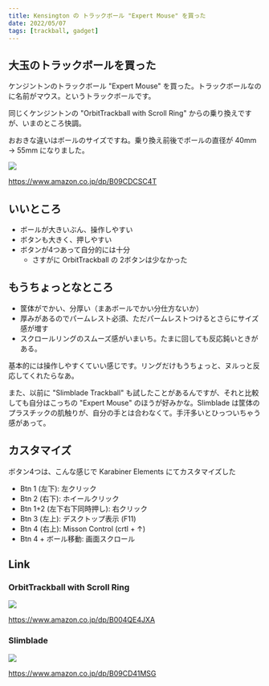 ```yaml
---
title: Kensington の トラックボール "Expert Mouse" を買った
date: 2022/05/07
tags: [trackball, gadget]
---
```


## 大玉のトラックボールを買った

ケンジントンのトラックボール "Expert Mouse" を買った。トラックボールなのに名前がマウス。というトラックボールです。

同じくケンジントンの "OrbitTrackball with Scroll Ring" からの乗り換えですが、いまのところ快調。

おおきな違いはボールのサイズですね。乗り換え前後でボールの直径が 40mm → 55mm になりました。

[![](https://images-fe.ssl-images-amazon.com/images/P/B09CDCSC4T.09.LZZZZZZZ)](https://www.amazon.co.jp/dp/B09CDCSC4T)

https://www.amazon.co.jp/dp/B09CDCSC4T

## いいところ

- ボールが大きいぶん、操作しやすい
- ボタンも大きく、押しやすい
- ボタンが4つあって自分的には十分
  - さすがに OrbitTrackball
の 2ボタンは少なかった

## もうちょっとなところ

- 筐体がでかい、分厚い（まあボールでかい分仕方ないか）
- 厚みがあるのでパームレスト必須、ただパームレストつけるとさらにサイズ感が増す
- スクロールリングのスムーズ感がいまいち。たまに回しても反応鈍いときがある。

基本的には操作しやすくていい感じです。リングだけもうちょっと、ヌルっと反応してくれたらなあ。

また、以前に "Slimblade Trackball" も試したことがあるんですが、それと比較しても自分はこっちの "Expert Mouse" のほうが好みかな。Slimblade は筐体のプラスチックの肌触りが、自分の手とは合わなくて。手汗多いとひっついちゃう感があって。

## カスタマイズ

ボタン4つは、こんな感じで Karabiner Elements にてカスタマイズした

- Btn 1 (左下): 左クリック
- Btn 2 (右下): ホイールクリック
- Btn 1+2 (左下右下同時押し): 右クリック
- Btn 3 (左上): デスクトップ表示 (F11)
- Btn 4 (右上): Misson Control (crtl + ↑)
- Btn 4 + ボール移動: 画面スクロール

## Link
### OrbitTrackball with Scroll Ring
[![](https://images-fe.ssl-images-amazon.com/images/P/B004QE4JXA.09.LZZZZZZZ)](https://www.amazon.co.jp/dp/B004QE4JXA)

https://www.amazon.co.jp/dp/B004QE4JXA

### Slimblade
[![](https://images-fe.ssl-images-amazon.com/images/P/B09CD41MSG.09.LZZZZZZZ)](https://www.amazon.co.jp/dp/B09CD41MSG)

https://www.amazon.co.jp/dp/B09CD41MSG
